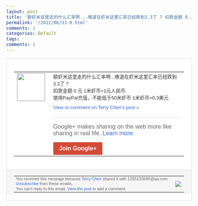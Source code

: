 ```yaml
---
layout: post
title: '额虾米这里走的什么汇率啊...难道在虾米这里汇率已经跌到3.3了 ? 扣款金额 0...'
permalink: '/2012/06/33-0.html'
comments: 1
categories: Default
tags: 
comments: 1
---
```

<div style="border:solid 1px #dfdfdf;color:#686868;font:13px Arial"><div style="background-color:#fff;padding:20px;"><table cellpadding="0" cellspacing="0"><tr><td style="padding-right:15px;vertical-align:top"><a href="https://plus.google.com/_/notifications/ngemlink?&amp;emid=CIjXhZXN17ACFSpRcAodVmQAAA&amp;path=%2F108643996575278738906&amp;dt=1340016150280"><img height="75" src="https://lh3.googleusercontent.com/-KKRGTyJ5Bl0/AAAAAAAAAAI/AAAAAAAAEEY/jllxqER5dCk/s75-c-k-a/photo.jpg" style="border:solid 1px #cccccc;" width="75"/></a></td><td style="width:578px;color:#333;font:13px Arial;vertical-align:top;"><div style="padding-bottom:10px">额虾米这里走的什么汇率啊...难道在虾米<wbr/>这里汇率已经跌到3.3了 ?<br/>扣款金额 0 元	 1米虾币=1元人民币.<br/>使用PayPal充<wbr/>值，不能低于50米虾币 1米虾币=0.3美元</div><a href="https://plus.google.com/_/notifications/ngemlink?&amp;emid=CIjXhZXN17ACFSpRcAodVmQAAA&amp;path=%2F108643996575278738906%2Fposts%2FJtsFikcJQC4%3Fgpinv%3DAMIXal-iDfZLXDe_EPRyxabtklleIcjQfoNm6WsASzxoBxlsfaVrVIUMx88tv7Mmd1MGBFLaEjmQtoTdPaJFtp2Y4EI0CXnvzo2A8I-mcp1_Qxd6rZfrsOg&amp;dt=1340016150280" style="color:#3366CC;text-decoration:none;">View or comment on Terry Chen's post »</a><div style="margin-top:20px;border-top:solid 1px #dfdfdf"><div style="padding:15px 0;color:#686868;font:16px Arial;">Google+ makes sharing on the web more like sharing in real life. <a href="http://www.google.com/+/learnmore/" style="color:#3366CC;text-decoration:none;">Learn more</a>.</div><a href="https://plus.google.com/_/notifications/ngemlink?&amp;emid=CIjXhZXN17ACFSpRcAodVmQAAA&amp;path=%2F%3Fgpinv%3DAMIXal-iDfZLXDe_EPRyxabtklleIcjQfoNm6WsASzxoBxlsfaVrVIUMx88tv7Mmd1MGBFLaEjmQtoTdPaJFtp2Y4EI0CXnvzo2A8I-mcp1_Qxd6rZfrsOg&amp;dt=1340016150280" style="display:inline-block;padding:7px 15px;background-color:#d44b38; color:#fff;font-size:16px; font-weight:bold;border-radius:2px;border:solid 1px #c43b28; white-space:nowrap;text-decoration:none">Join Google+</a></div></td></tr></table></div><div style="border-top:solid 1px #dfdfdf;padding:0 20px; background-color:#f5f5f5"><table cellpadding="0" cellspacing="0" style="height:50px"><tbody><tr><td style="vertical-align:middle;width:100%; color:#636363;font:11px Arial; line-height:120%">You received this message because <a href="https://plus.google.com/_/notifications/ngemlink?&amp;emid=CIjXhZXN17ACFSpRcAodVmQAAA&amp;path=%2F108643996575278738906%3Fgpinv%3DAMIXal-iDfZLXDe_EPRyxabtklleIcjQfoNm6WsASzxoBxlsfaVrVIUMx88tv7Mmd1MGBFLaEjmQtoTdPaJFtp2Y4EI0CXnvzo2A8I-mcp1_Qxd6rZfrsOg&amp;dt=1340016150280" style="color:#3366CC;text-decoration:none;">Terry Chen</a> shared it with 1265133686@qq.com. <a href="https://plus.google.com/_/notifications/ngemlink?&amp;emid=CIjXhZXN17ACFSpRcAodVmQAAA&amp;path=%2F_%2Fnonplus%2Femailsettings%3Fgpinv%3DAMIXal-iDfZLXDe_EPRyxabtklleIcjQfoNm6WsASzxoBxlsfaVrVIUMx88tv7Mmd1MGBFLaEjmQtoTdPaJFtp2Y4EI0CXnvzo2A8I-mcp1_Qxd6rZfrsOg%26est%3DADH5u8W-55KChgz6fLRVNp-ElrqAalDynm_6I76km4l6WNzHpzOtgG4nDx1JxyFGzOGw5o07akcuLoJvf06DaQnK1cNv6q4e_0DdSdRC8ybueneLK9tAsYIfB0TMofuMS4LHvSt5OiUr&amp;dt=1340016150280" style="color:#3366CC;text-decoration:none;">Unsubscribe</a> from these emails.<br/>You can't reply to this email. <a href="https://plus.google.com/_/notifications/ngemlink?&amp;emid=CIjXhZXN17ACFSpRcAodVmQAAA&amp;path=%2F108643996575278738906%2Fposts%2FJtsFikcJQC4%3Fgpinv%3DAMIXal-iDfZLXDe_EPRyxabtklleIcjQfoNm6WsASzxoBxlsfaVrVIUMx88tv7Mmd1MGBFLaEjmQtoTdPaJFtp2Y4EI0CXnvzo2A8I-mcp1_Qxd6rZfrsOg&amp;dt=1340016150280" style="color:#3366CC;text-decoration:none;">View the post</a> to add a comment.<br/></td><td><img src="https://ssl.gstatic.com/s2/oz/images/notifications/logo/google-plus-6617a72bb36cc548861652780c9e6ff1.png"/></td></tr></tbody></table></div></div>
